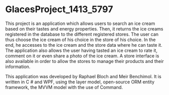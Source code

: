 # GlacesProject_1413_5797

This project is an application which allows users to search an ice cream based on their tastes and energy properties. 
Then, it returns the ice creams registered in the database to the different registered stores. The user can thus choose the ice cream of his choice in the store of his choice. In the end, he accesses to the ice cream and the store data where he can taste it.
The application also allows the user having tasted an ice cream to rate it,  comment on it or even share a photo of the ice cream.
A store interface is also available in order to allow the stores to manage their products and their information.

This application was developed by Raphael Bloch and Meir Benchimol. It is written in C # and WPF, using the layer model, open-source ORM entity framework, the MVVM model with the use of Command. 
